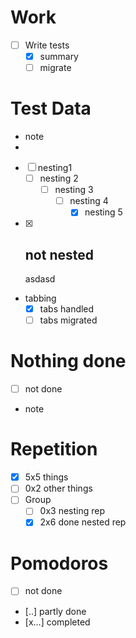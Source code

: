 # Work

- [ ] Write tests
    - [x] summary
    - [ ] migrate

# Test Data

- note
-
- [ ] nesting1
    - [ ] nesting 2
        - [ ] nesting 3
            - [ ] nesting 4
                - [x] nesting 5
- [x] not nested
    -
    asdasd
- tabbing
	- [x] tabs handled
	- [ ] tabs migrated

# Nothing done

- [ ] not done
- note

# Repetition

- [x] 5x5 things
- [ ] 0x2 other things
- [ ] Group
    - [ ] 0x3 nesting rep
    - [x] 2x6 done nested rep

# Pomodoros

- [ ] not done
- [..] partly done
- [x...] completed

